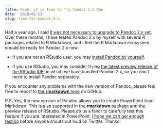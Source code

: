 ```yaml
---
title: Okay, it is Time to Try Pandoc 2.x Now
date: '2018-06-13'
slug: time-for-pandoc-2-x
---
```


Half a year ago, I said [it was not necessary to upgrade to Pandoc 2.x yet](/en/2017/11/pandoc-2/). Over these months, I have tested Pandoc 2.x by myself with several R packages related to R Markdown, and I feel the R Markdown ecosystem should be ready for Pandoc 2.x now.

- If you are not an RStudio user, you may [install Pandoc by yourself](https://pandoc.org/installing.html).

- If you use RStudio, you may consider trying [the latest preview release of the RStudio IDE](https://www.rstudio.com/products/rstudio/download/preview/), in which we have bundled Pandoc 2.x, so you don't need to install Pandoc separately.

If you encounter any problems with the new version of Pandoc, please feel free to report to [the **rmarkdown** repo](https://github.com/rstudio/rmarkdown) on GitHub.

P.S. Yes, the new version of Pandoc allows you to create PowerPoint from Markdown. This is also supported in the **rmarkdown** package and the preview release of RStudio. Please do us a favor to carefully test this feature if you are interested in PowerPoint. [I hope we can get enough testing](https://community.rstudio.com/t/8441) before anyone shouts out loud on Twitter. Thanks!
